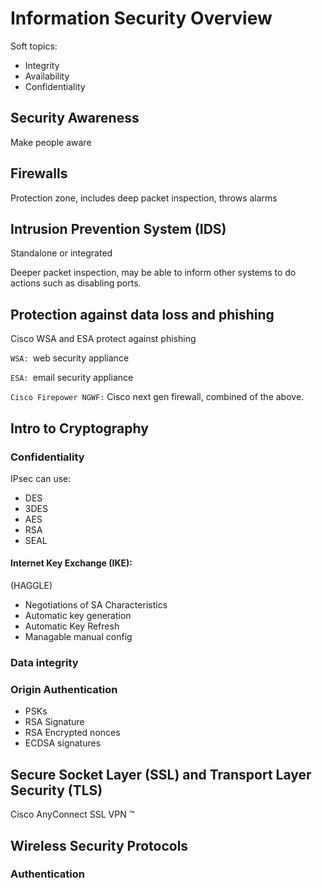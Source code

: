 # Information Security Overview

Soft topics:
* Integrity
* Availability
* Confidentiality

## Security Awareness
Make people aware

## Firewalls

Protection zone, includes deep packet inspection, throws alarms

## Intrusion Prevention System (IDS)

Standalone or integrated

Deeper packet inspection, may be able to inform other systems to do actions such as disabling ports.

## Protection against data loss and phishing

Cisco WSA and ESA protect against phishing

`WSA: `web security appliance

`ESA: `email security appliance

`Cisco Firepower NGWF:` Cisco next gen firewall, combined of the above.

## Intro to Cryptography

### Confidentiality

IPsec can use:
* DES
* 3DES
* AES
* RSA
* SEAL

####  Internet Key Exchange (IKE): 
(HAGGLE)
* Negotiations of SA Characteristics
* Automatic key generation
* Automatic Key Refresh
* Managable manual config

### Data integrity

### Origin Authentication
* PSKs
* RSA Signature
* RSA Encrypted nonces
* ECDSA signatures

## Secure Socket Layer (SSL) and Transport Layer Security (TLS)

Cisco AnyConnect SSL VPN :tm:

## Wireless Security Protocols

### Authentication
